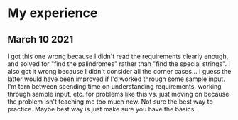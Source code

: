 # My experience
## March 10 2021
I got this one wrong because I didn't read the requirements clearly enough, and solved for "find the palindromes" 
rather than "find the special strings". I also got it wrong because I didn't consider all the corner cases... I 
guess the latter would have been improved if I'd worked through some sample input. I'm torn between spending time on 
understanding requirements, working through sample input, etc. for problems like this vs. just moving on because the 
problem isn't teaching me too much new. Not sure the best way to practice. Maybe best way is just make sure you have 
the basics.